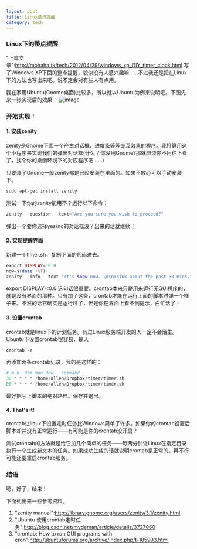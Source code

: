 ```yaml
---
layout: post
title: Linux整点提醒
category: tech
---
```


### Linux下的整点提醒

"上篇文章":http://mohaha.tk/tech/2012/04/29/windows_xp_DIY_timer_clock.html 写了Windows XP下面的整点提醒，貌似没有人感兴趣嘛……不过我还是把在Linux下的方法也写出来吧。说不定会对有些人有点用。

我在家用Ubuntu(Gnome桌面)比较多，所以就以Ubuntu为例来说明吧。下图先来一张实现后的效果：
![image](https://public.sn2.livefilestore.com/y1pD1YCQt-Iin7rGEt3LFDam0mXcmzmZJaM-kTeFlUCz8n15FtoOpt5_VkuxsbSqo_OlqPF9eMx2udQtSMF8IVQCw/aUTFB%20-%20Imgur.png?psid=1)

### 开始实现！ 

#### 1. 安装zenity

zenity是Gnome下面一个产生对话框、进度条等等交互效果的程序。我打算用这个小程序来实现我们的弹出对话框(什么？你没用Gnome?那就麻烦你不用往下看了，找个你的桌面环境下的对应程序吧……)

只要装了Gnome一般zenity都是已经安装在里面的。如果不放心可以手动安装下。

``` php
sudo apt-get install zenity
```

测试一下你的zenity能用不？运行以下命令：

``` php
zenity --question --text="Are you sure you wish to proceed?"
```

弹出一个要你选择yes/no的对话框没？出来的话就继续！

#### 2. 实现提醒界面

新建一个timer.sh，复制下面的代码进去。

``` php
export DISPLAY=:0.0
now=$(date +%T)
zenity --info --text "It's $now now. \n\nThink about the past 30 mins." --title "Take a BREAK"
```

export DISPLAY=:0.0 这句话很重要。crontab本来只是用来运行无GUI程序的，就是没有界面的那种。只有加了这条，crontab才能在运行上面的脚本时弹一个框子来。不然的话它确实是运行过了，但是你在界面上看不到提示，白忙活了！

#### 3. 设置crontab

crontab就是linux下的计划任务。有过Linux服务端开发的人一定不会陌生。Ubuntu下设置crontab很容易，输入

``` php
crontab -e
```

再添加两条crontab记录，我的是这样的：

``` php
# m h  dom mon dow   command
30 * * * * /home/allen/Dropbox/timer/timer.sh
00 * * * * /home/allen/Dropbox/timer/timer.sh
```

最好把写上脚本的绝对路径。保存并退出。

#### 4. That's it!

crontab让linux下设置定时任务比Windows简单了许多。如果你的crontab设置后脚本却并没有正常运行——有可能是你的crontab没开启？

测试crontab的方法就是给它加几个简单的任务——每两分钟让Linux在指定目录执行一个生成新文本的任务。如果成功生成的话就说明crontab是正常的。再不行可能还要重启crontab服务。

### 结语

嗯，好了，结束！

下面列出来一些参考资料。

1. "zenity manual":http://library.gnome.org/users/zenity/3.1/zenity.html
2. "Ubuntu 使用crontab定时任务":http://blog.csdn.net/mydeman/article/details/3727060
3. "crontab: How to run GUI programs with cron":http://ubuntuforums.org/archive/index.php/t-185993.html

